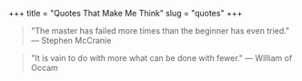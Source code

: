 +++
title = "Quotes That Make Me Think"
slug = "quotes"
+++


> "The master has failed more times than the beginner has even tried."
> ― Stephen McCranie


> "It is vain to do with more what can be done with fewer."
> ― William of Occam
